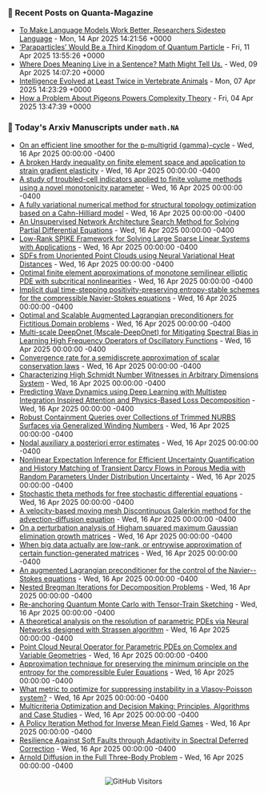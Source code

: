 ### 📝 Recent Posts on Quanta-Magazine
<!-- quanta starts -->
* <a href="https://www.quantamagazine.org/to-make-language-models-work-better-researchers-sidestep-language-20250414/">To Make Language Models Work Better, Researchers Sidestep Language</a> - Mon, 14 Apr 2025 14:21:56 +0000
* <a href="https://www.quantamagazine.org/paraparticles-would-be-a-third-kingdom-of-quantum-particle-20250411/">‘Paraparticles’ Would Be a Third Kingdom of Quantum Particle</a> - Fri, 11 Apr 2025 13:55:26 +0000
* <a href="https://www.quantamagazine.org/where-does-meaning-live-in-a-sentence-math-might-tell-us-20250409/">Where Does Meaning Live in a Sentence? Math Might Tell Us.</a> - Wed, 09 Apr 2025 14:07:20 +0000
* <a href="https://www.quantamagazine.org/intelligence-evolved-at-least-twice-in-vertebrate-animals-20250407/">Intelligence Evolved at Least Twice in Vertebrate Animals</a> - Mon, 07 Apr 2025 14:23:29 +0000
* <a href="https://www.quantamagazine.org/how-a-problem-about-pigeons-powers-complexity-theory-20250404/">How a Problem About Pigeons Powers Complexity Theory</a> - Fri, 04 Apr 2025 13:47:39 +0000
<!-- quanta ends -->


### 📝 Today's Arxiv Manuscripts under ``math.NA``
<!-- arxiv-math-na starts -->
* <a href="https://arxiv.org/abs/2504.10710">On an efficient line smoother for the p-multigrid {gamma}-cycle</a> - Wed, 16 Apr 2025 00:00:00 -0400
* <a href="https://arxiv.org/abs/2504.10993">A broken Hardy inequality on finite element space and application to strain gradient elasticity</a> - Wed, 16 Apr 2025 00:00:00 -0400
* <a href="https://arxiv.org/abs/2504.11056">A study of troubled-cell indicators applied to finite volume methods using a novel monotonicity parameter</a> - Wed, 16 Apr 2025 00:00:00 -0400
* <a href="https://arxiv.org/abs/2504.11096">A fully variational numerical method for structural topology optimization based on a Cahn-Hilliard model</a> - Wed, 16 Apr 2025 00:00:00 -0400
* <a href="https://arxiv.org/abs/2504.11140">An Unsupervised Network Architecture Search Method for Solving Partial Differential Equations</a> - Wed, 16 Apr 2025 00:00:00 -0400
* <a href="https://arxiv.org/abs/2504.11167">Low-Rank SPIKE Framework for Solving Large Sparse Linear Systems with Applications</a> - Wed, 16 Apr 2025 00:00:00 -0400
* <a href="https://arxiv.org/abs/2504.11212">SDFs from Unoriented Point Clouds using Neural Variational Heat Distances</a> - Wed, 16 Apr 2025 00:00:00 -0400
* <a href="https://arxiv.org/abs/2504.11292">Optimal finite element approximations of monotone semilinear elliptic PDE with subcritical nonlinearities</a> - Wed, 16 Apr 2025 00:00:00 -0400
* <a href="https://arxiv.org/abs/2504.11333">Implicit dual time-stepping positivity-preserving entropy-stable schemes for the compressible Navier-Stokes equations</a> - Wed, 16 Apr 2025 00:00:00 -0400
* <a href="https://arxiv.org/abs/2504.11339">Optimal and Scalable Augmented Lagrangian preconditioners for Fictitious Domain problems</a> - Wed, 16 Apr 2025 00:00:00 -0400
* <a href="https://arxiv.org/abs/2504.10932">Multi-scale DeepOnet (Mscale-DeepOnet) for Mitigating Spectral Bias in Learning High Frequency Operators of Oscillatory Functions</a> - Wed, 16 Apr 2025 00:00:00 -0400
* <a href="https://arxiv.org/abs/2504.10951">Convergence rate for a semidiscrete approximation of scalar conservation laws</a> - Wed, 16 Apr 2025 00:00:00 -0400
* <a href="https://arxiv.org/abs/2504.11213">Characterizing High Schmidt Number Witnesses in Arbitrary Dimensions System</a> - Wed, 16 Apr 2025 00:00:00 -0400
* <a href="https://arxiv.org/abs/2504.11433">Predicting Wave Dynamics using Deep Learning with Multistep Integration Inspired Attention and Physics-Based Loss Decomposition</a> - Wed, 16 Apr 2025 00:00:00 -0400
* <a href="https://arxiv.org/abs/2504.11435">Robust Containment Queries over Collections of Trimmed NURBS Surfaces via Generalized Winding Numbers</a> - Wed, 16 Apr 2025 00:00:00 -0400
* <a href="https://arxiv.org/abs/2010.06774">Nodal auxiliary a posteriori error estimates</a> - Wed, 16 Apr 2025 00:00:00 -0400
* <a href="https://arxiv.org/abs/2312.06923">Nonlinear Expectation Inference for Efficient Uncertainty Quantification and History Matching of Transient Darcy Flows in Porous Media with Random Parameters Under Distribution Uncertainty</a> - Wed, 16 Apr 2025 00:00:00 -0400
* <a href="https://arxiv.org/abs/2402.04094">Stochastic theta methods for free stochastic differential equations</a> - Wed, 16 Apr 2025 00:00:00 -0400
* <a href="https://arxiv.org/abs/2405.09408">A velocity-based moving mesh Discontinuous Galerkin method for the advection-diffusion equation</a> - Wed, 16 Apr 2025 00:00:00 -0400
* <a href="https://arxiv.org/abs/2406.00737">On a perturbation analysis of Higham squared maximum Gaussian elimination growth matrices</a> - Wed, 16 Apr 2025 00:00:00 -0400
* <a href="https://arxiv.org/abs/2407.03250">When big data actually are low-rank, or entrywise approximation of certain function-generated matrices</a> - Wed, 16 Apr 2025 00:00:00 -0400
* <a href="https://arxiv.org/abs/2408.05095">An augmented Lagrangian preconditioner for the control of the Navier--Stokes equations</a> - Wed, 16 Apr 2025 00:00:00 -0400
* <a href="https://arxiv.org/abs/2409.01097">Nested Bregman Iterations for Decomposition Problems</a> - Wed, 16 Apr 2025 00:00:00 -0400
* <a href="https://arxiv.org/abs/2411.07194">Re-anchoring Quantum Monte Carlo with Tensor-Train Sketching</a> - Wed, 16 Apr 2025 00:00:00 -0400
* <a href="https://arxiv.org/abs/2501.06539">A theoretical analysis on the resolution of parametric PDEs via Neural Networks designed with Strassen algorithm</a> - Wed, 16 Apr 2025 00:00:00 -0400
* <a href="https://arxiv.org/abs/2501.14475">Point Cloud Neural Operator for Parametric PDEs on Complex and Variable Geometries</a> - Wed, 16 Apr 2025 00:00:00 -0400
* <a href="https://arxiv.org/abs/2503.10612">Approximation technique for preserving the minimum principle on the entropy for the compressible Euler Equations</a> - Wed, 16 Apr 2025 00:00:00 -0400
* <a href="https://arxiv.org/abs/2504.10435">What metric to optimize for suppressing instability in a Vlasov-Poisson system?</a> - Wed, 16 Apr 2025 00:00:00 -0400
* <a href="https://arxiv.org/abs/2407.00359">Multicriteria Optimization and Decision Making: Principles, Algorithms and Case Studies</a> - Wed, 16 Apr 2025 00:00:00 -0400
* <a href="https://arxiv.org/abs/2409.06184">A Policy Iteration Method for Inverse Mean Field Games</a> - Wed, 16 Apr 2025 00:00:00 -0400
* <a href="https://arxiv.org/abs/2412.00529">Resilience Against Soft Faults through Adaptivity in Spectral Deferred Correction</a> - Wed, 16 Apr 2025 00:00:00 -0400
* <a href="https://arxiv.org/abs/2504.09273">Arnold Diffusion in the Full Three-Body Problem</a> - Wed, 16 Apr 2025 00:00:00 -0400
<!-- arxiv-math-na ends -->

<div align="center">
  
![GitHub Visitors](https://api.visitorbadge.io/api/visitors?path=https%3A%2F%2Fgithub.com%2Flowrank&label=profile%20views&labelColor=%231e1e2e&countColor=%23cba6f7)



</div>
